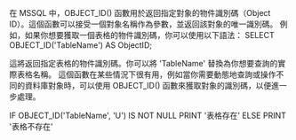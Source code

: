 在 MSSQL 中，OBJECT_ID() 函數用於返回指定對象的物件識別碼（Object ID）。這個函數可以接受一個對象名稱作為參數，並返回該對象的唯一識別碼。
例如，如果你想要獲取一個表格的物件識別碼，你可以使用以下語法：
SELECT OBJECT_ID('TableName') AS ObjectID;

這將返回指定表格的物件識別碼。你可以將 'TableName' 替換為你想要查詢的實際表格名稱。
這個函數在某些情況下很有用，例如當你需要動態地查詢或操作不同的資料庫對象時，可以使用 OBJECT_ID() 函數來獲取對象的識別碼，以便進一步處理。

IF OBJECT_ID('TableName', 'U') IS NOT NULL
    PRINT '表格存在'
ELSE
    PRINT '表格不存在'
